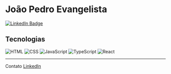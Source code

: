 # João Pedro Evangelista

[![LinkedIn Badge](https://img.shields.io/badge/-LinkedIn-0a66c2?style=flat-square&logo=linkedin)](https://www.linkedin.com/in/joaopedroevangelistadasilva/)

## Tecnologias
![HTML](https://img.shields.io/badge/-HTML-e34f26?style=for-the-badge&logo=html5&logoColor=white)
![CSS](https://img.shields.io/badge/-CSS-1572b6?style=for-the-badge&logo=css3)
![JavaScript](https://img.shields.io/badge/-JavaScript-f7df1e?style=for-the-badge&logo=javascript&logoColor=black)
![TypeScript](https://img.shields.io/badge/-TypeScript-3178c6?style=for-the-badge&logo=typescript&logoColor=white)
![React](https://img.shields.io/badge/-React-20232a?style=for-the-badge&logo=react)

---

Contato [LinkedIn](https://www.linkedin.com/in/joaopedroevangelistadasilva/)
